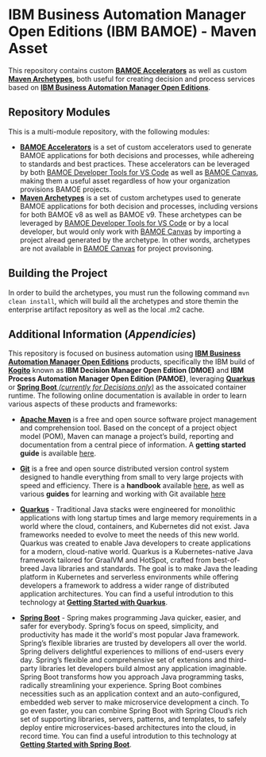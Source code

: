 # IBM Business Automation Manager Open Editions (IBM BAMOE) - Maven Asset
This repository contains custom [**BAMOE Accelerators**](https://www.ibm.com/docs/en/ibamoe/9.2.x?topic=started-initial-business-service-project-setup) as well as custom [**Maven Archetypes**](https://maven.apache.org/guides/introduction/introduction-to-archetypes.html), both useful for creating decision and process services based on [**IBM Business Automation Manager Open Editions**](https://www.ibm.com/docs/en/ibamoe/9.2.x).

## Repository Modules
This is a multi-module repository, with the following modules:

- [**BAMOE Accelerators**](./accelerators) is a set of custom accelerators used to generate BAMOE applications for both decisions and processes, while adhereing to standards and best practices.  These accelerators can be leveraged by both [BAMOE Developer Tools for VS Code](https://marketplace.visualstudio.com/items?itemName=IBM.bamoe-developer-tools) as well as [BAMOE Canvas](https://www.ibm.com/docs/en/ibamoe/9.2.x?topic=installing-bamoe-canvas), making them a useful asset regardless of how your organization provisions BAMOE projects.
- [**Maven Archetypes**](./archetypes) is a set of custom archetypes used to generate BAMOE applications for both decision and processes, including versions for both BAMOE v8 as well as BAMOE v9.  These archetypes can be leveraged by [BAMOE Developer Tools for VS Code](https://marketplace.visualstudio.com/items?itemName=IBM.bamoe-developer-tools) or by a local developer, but would only work with [BAMOE Canvas](https://www.ibm.com/docs/en/ibamoe/9.2.x?topic=installing-bamoe-canvas) by importing a project alread generated by the archetype.  In other words, archetypes are not available in [BAMOE Canvas](https://www.ibm.com/docs/en/ibamoe/9.2.x?topic=installing-bamoe-canvas) for project provisoning.

## Building the Project
In order to build the archetypes, you must run the following command `mvn clean install`, which will build all the archetypes and store themin the enterprise artifact repository as well as the local .m2 cache. 

## Additional Information (*Appendicies*)
This repository is focused on business automation using [**IBM Business Automation Manager Open Editions**](https://www.ibm.com/docs/en/ibamoe/9.2.x) products, specifically the IBM build of [**Kogito**](https://kogito.kie.org/) known as **IBM Decision Manager Open Edition (DMOE)** and **IBM Process Automation Manager Open Edition (PAMOE)**, leveraging [**Quarkus**](https://quarkus.io/) or [**Spring Boot** _(currently for Decisions only)_](https://spring.io/) as the assoicated container runtime.  The following online documentation is available in order to learn various aspects of these products and frameworks:

- [**Apache Maven**](https://maven.apache.org/) is a free and open source software project management and comprehension tool. Based on  the concept of a project object model (POM), Maven can manage a project’s build, reporting and documentation from a central piece of  information. A **getting started guide** is available [here](http://maven.apache.org/guides/getting-started/).

- [**Git**](https://git-scm.com//) is a free and open source distributed version control system designed to handle everything from small to very large projects with speed and efficiency. There is a **handbook** available [here](https://guides.github.com/introduction/git-handbook/), as well as various **guides** for learning and working with Git available [here](https://guides.github.com/)

- [**Quarkus**](https://quarkus.io/) - Traditional Java stacks were engineered for monolithic applications with long startup times and large memory requirements in a world where the cloud, containers, and Kubernetes did not exist. Java frameworks needed to evolve to meet the needs of this new world.  Quarkus was created to enable Java developers to create applications for a modern, cloud-native world. Quarkus is a Kubernetes-native Java framework tailored for GraalVM and HotSpot, crafted from best-of-breed Java libraries and standards. The goal is to make Java the leading platform in Kubernetes and serverless environments while offering developers a framework to address a wider range of distributed application architectures.  You can find a useful introdution to this technology at [**Getting Started with Quarkus**](https://quarkus.io/get-started/).

- [**Spring Boot**](https://spring.io/) - Spring makes programming Java quicker, easier, and safer for everybody. Spring’s focus on speed, simplicity, and productivity has made it the world's most popular Java framework.  Spring’s flexible libraries are trusted by developers all over the world. Spring delivers delightful experiences to millions of end-users every day.  Spring’s flexible and comprehensive set of extensions and third-party libraries let developers build almost any application imaginable.  Spring Boot transforms how you approach Java programming tasks, radically streamlining your experience. Spring Boot combines necessities such as an application context and an auto-configured, embedded web server to make microservice development a cinch. To go even faster, you can combine Spring Boot with Spring Cloud’s rich set of supporting libraries, servers, patterns, and templates, to safely deploy entire microservices-based architectures into the cloud, in record time.  You can find a useful introdution to this technology at [**Getting Started with Spring Boot**](https://spring.io/quickstart).

